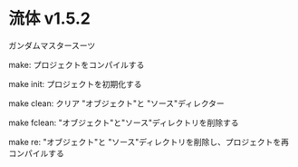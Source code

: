 # 流体 v1.5.2

ガンダムマスタースーツ

make: プロジェクトをコンパイルする

make init: プロジェクトを初期化する

make clean: クリア "オブジェクト"と "ソース"ディレクター

make fclean: "オブジェクト"と"ソース"ディレクトリを削除する

make re: "オブジェクト"と "ソース"ディレクトリを削除し、プロジェクトを再コンパイルする
